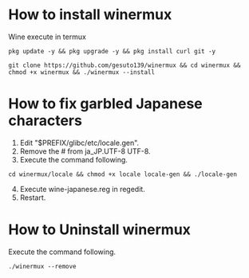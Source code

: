 # How to install winermux
Wine execute in termux

```
pkg update -y && pkg upgrade -y && pkg install curl git -y
```

```
git clone https://github.com/gesuto139/winermux && cd winermux && chmod +x winermux && ./winermux --install
````

# How to fix garbled Japanese characters

1. Edit "$PREFIX/glibc/etc/locale.gen".
2. Remove the # from ja_JP.UTF-8 UTF-8.
3. Execute the command following.

```
cd winermux/locale && chmod +x locale locale-gen && ./locale-gen
```   
4. Execute wine-japanese.reg in regedit.
5. Restart.

# How to Uninstall winermux

Execute the command following.

```
./winermux --remove
```
